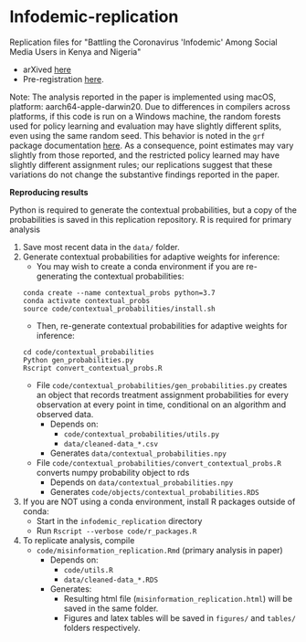 # Infodemic-replication
Replication files for "Battling the Coronavirus 'Infodemic' Among Social Media Users in Kenya and Nigeria"

- arXived [here](https://osf.io/59sn2)
- Pre-registration [here](https://osf.io/59sn2).

Note: The analysis reported in the paper is implemented using macOS, platform: aarch64-apple-darwin20. Due to differences in compilers across platforms, if this code is run on a Windows machine, the random forests used for policy learning and evaluation may have slightly different splits, even using the same random seed. This behavior is noted in the `grf` package documentation [here](https://grf-labs.github.io/grf/REFERENCE.html#forests-predict-different-values-depending-on-the-platform-even-though-the-seed-is-the-same). As a consequence, point estimates may vary slightly from those reported, and the restricted policy learned may have slightly different assignment rules; our replications suggest that these variations do not change the substantive findings reported in the paper. 
  
**Reproducing results**

Python is required to generate the contextual probabilities, but a copy of the probabilities is saved in this replication repository. 
R is required for primary analysis

1. Save most recent data in the `data/` folder.
2. Generate contextual probabilities for adaptive weights for inference:
   + You may wish to create a conda environment if you are re-generating the contextual probabilities:
    ```
    conda create --name contextual_probs python=3.7
    conda activate contextual_probs
    source code/contextual_probabilities/install.sh    
    ```
   + Then, re-generate contextual probabilities for adaptive weights for inference:
    ```
    cd code/contextual_probabilities
    Python gen_probabilities.py
    Rscript convert_contextual_probs.R
    ```
   + File `code/contextual_probabilities/gen_probabilities.py` creates an object that records treatment assignment probabilities for every observation at every point in time, conditional on an algorithm and observed data. 
      - Depends on: 
        - `code/contextual_probabilities/utils.py` 
        - `data/cleaned-data_*.csv`
      - Generates `data/contextual_probabilities.npy`
   + File `code/contextual_probabilities/convert_contextual_probs.R` converts numpy probability object to rds
      - Depends on `data/contextual_probabilities.npy`
      - Generates `code/objects/contextual_probabilities.RDS`
4. If you are NOT using a conda environment, install R packages outside of conda:
   + Start in the `infodemic_replication` directory
   + Run `Rscript --verbose code/r_packages.R`
5. To replicate analysis, compile
   + `code/misinformation_replication.Rmd` (primary analysis in paper)
      - Depends on:
         - `code/utils.R`
         - `data/cleaned-data_*.RDS`
      - Generates:
         + Resulting html file (`misinformation_replication.html`) will be saved in the same folder.
         + Figures and latex tables will be saved in `figures/` and `tables/` folders respectively.
